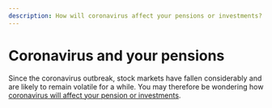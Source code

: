 ```yaml
---
description: How will coronavirus affect your pensions or investments?
---
```


# Coronavirus and your pensions

Since the coronavirus outbreak, stock markets have fallen considerably and are
likely to remain volatile for a while. You may therefore be wondering how
[coronavirus will affect your pension or investments](https://www.pensionsadvisoryservice.org.uk/about-pensions/when-things-change/coronavirus-how-will-this-affect-my-pension-or-investments?_ga=2.236875201.1948483961.1592905733-1921089437.1580901563).
